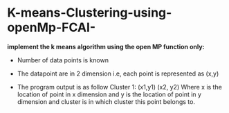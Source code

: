 # K-means-Clustering-using-openMp-FCAI-
**implement the k means algorithm using the open MP function only:**
- Number of data points is known
- The datapoint are in 2 dimension i.e, each point is represented as (x,y)

- The program output is as follow
Cluster 1:
(x1,y1)
(x2, y2)
Where x is the location of point in x dimension and y is the location of point in y
dimension and cluster is in which cluster this point belongs to.
